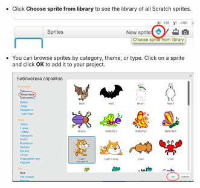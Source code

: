 + Click **Choose sprite from library** to see the library of all Scratch sprites.
    
    ![скриншот](images/sprite-library.png)

+ You can browse sprites by category, theme, or type. Click on a sprite and click **OK** to add it to your project.
    
    ![скриншот](images/sprite-choose.png)
